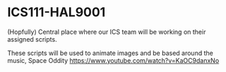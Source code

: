 ICS111-HAL9001
==============

(Hopfully) Central place where our ICS team will be working on their assigned scripts.

These scripts will be used to animate images and be based around the music, Space Oddity https://www.youtube.com/watch?v=KaOC9danxNo
